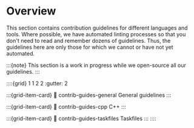# Overview

This section contains contribution guidelines for different languages and tools. Where possible, we
have automated linting processes so that you don't need to read and remember dozens of guidelines.
Thus, the guidelines here are only those for which we cannot or have not yet automated.

:::{note}
This section is a work in progress while we open-source all our guidelines.
:::

::::{grid} 1 1 2 2
:gutter: 2

:::{grid-item-card}
:link: contrib-guides-general
General guidelines
:::

:::{grid-item-card}
:link: contrib-guides-cpp
C++
:::

:::{grid-item-card}
:link: contrib-guides-taskfiles
Taskfiles
:::
::::
